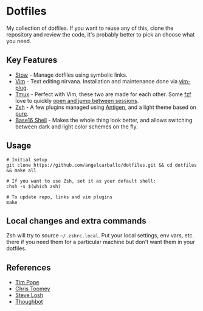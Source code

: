 Dotfiles
========

My collection of dotfiles. If you want to reuse any of this, clone the
repository and review the code, it's probably better to pick an choose what you
need.

Key Features
------------

* [Stow] - Manage dotfiles using symbolic links.
* [Vim] - Text editing nirvana. Installation and maintenance done via [vim-plug].
* [Tmux] - Perfect with Vim, these two are made for each other. Some [fzf] love
 to quickly [open and jump between sessions].
* [Zsh] - A few plugins managed using [Antigen], and a light theme based on [pure].
* [Base16 Shell] - Makes the whole thing look better, and allows switching
 between dark and light color schemes on the fly.

[Tmux]: https://tmux.github.io/
[Stow]: https://www.gnu.org/software/stow/
[Zsh]: http://www.zsh.org/
[Vim]: http://www.vim.org/
[Antigen]: https://github.com/zsh-users/antigen
[pure]: https://github.com/sindresorhus/pure
[vim-plug]: https://github.com/junegunn/vim-plug
[fzf]: https://github.com/junegunn/fzf
[open and jump between sessions]: https://github.com/angelcarballo/dotfiles/blob/master/tmux/.tmux.conf#L75-L79
[Base16 Shell]: https://github.com/chriskempson/base16-shell

Usage
-----

```shell
# Initial setup
git clone https://github.com/angelcarballo/dotfiles.git && cd dotfiles && make all

# If you want to use Zsh, set it as your default shell:
chsh -s $(which zsh)

# To update repo, links and vim plugins
make
``````

Local changes and extra commands
--------------------------------

Zsh will try to source `~/.zshrc.local`. Put your local settings, env vars,
etc. there if you need them for a particular machine but don't want them in
your dotfiles.

References
----------

* [Tim Pope]
* [Chris Toomey]
* [Steve Losh]
* [Thoughbot]

[Tim Pope]: https://github.com/tpope
[Chris Toomey]: https://github.com/christoomey/dotfiles
[Steve Losh]: http://learnvimscriptthehardway.stevelosh.com
[Thoughbot]: https://github.com/thoughtbot/dotfiles
